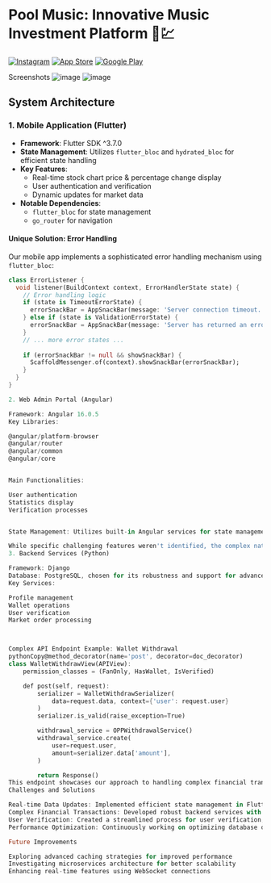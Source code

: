 # Pool Music: Innovative Music Investment Platform 🎵💹

[![Instagram](https://img.shields.io/badge/Instagram-%23E4405F.svg?style=for-the-badge&logo=Instagram&logoColor=white)](https://www.instagram.com/poolmusic.app/) 
[![App Store](https://img.shields.io/badge/App_Store-0D96F6?style=for-the-badge&logo=app-store&logoColor=white)](https://apps.apple.com/de/app/pool-music/id1589212656?l=en-GB) 
[![Google Play](https://img.shields.io/badge/Google_Play-414141?style=for-the-badge&logo=google-play&logoColor=white)](https://play.google.com/store/apps/details?id=app.poolmusic)

Screenshots
![image](https://github.com/user-attachments/assets/bff8ca12-09ff-42d8-b3fa-38df32f9794e)
![image](https://github.com/user-attachments/assets/8cb979c1-e1bd-452f-9920-faa255dd099a)


## System Architecture

### 1. Mobile Application (Flutter)

- **Framework**: Flutter SDK ^3.7.0
- **State Management**: Utilizes `flutter_bloc` and `hydrated_bloc` for efficient state handling
- **Key Features**: 
  - Real-time stock chart price & percentage change display
  - User authentication and verification
  - Dynamic updates for market data
- **Notable Dependencies**:
  - `flutter_bloc` for state management
  - `go_router` for navigation

#### Unique Solution: Error Handling

Our mobile app implements a sophisticated error handling mechanism using `flutter_bloc`:

```dart
class ErrorListener {
  void listener(BuildContext context, ErrorHandlerState state) {
    // Error handling logic
    if (state is TimeoutErrorState) {
      errorSnackBar = AppSnackBar(message: 'Server connection timeout. Please try again.');
    } else if (state is ValidationErrorState) {
      errorSnackBar = AppSnackBar(message: 'Server has returned an error. Please verify all information you have entered.');
    }
    // ... more error states ...
    
    if (errorSnackBar != null && showSnackBar) {
      ScaffoldMessenger.of(context).showSnackBar(errorSnackBar);
    }
  }
}

2. Web Admin Portal (Angular)

Framework: Angular 16.0.5
Key Libraries:

@angular/platform-browser
@angular/router
@angular/common
@angular/core


Main Functionalities:

User authentication
Statistics display
Verification processes


State Management: Utilizes built-in Angular services for state management

While specific challenging features weren't identified, the complex nature of financial data handling and real-time updates presents ongoing challenges in development and optimization.
3. Backend Services (Python)

Framework: Django
Database: PostgreSQL, chosen for its robustness and support for advanced features
Key Services:

Profile management
Wallet operations
User verification
Market order processing



Complex API Endpoint Example: Wallet Withdrawal
pythonCopy@method_decorator(name='post', decorator=doc_decorator)
class WalletWithdrawView(APIView):
    permission_classes = (FanOnly, HasWallet, IsVerified)

    def post(self, request):
        serializer = WalletWithdrawSerializer(
            data=request.data, context={'user': request.user}
        )
        serializer.is_valid(raise_exception=True)

        withdrawal_service = OPPWithdrawalService()
        withdrawal_service.create(
            user=request.user,
            amount=serializer.data['amount'],
        )

        return Response()
This endpoint showcases our approach to handling complex financial transactions, incorporating multiple permission checks and service integrations.
Challenges and Solutions

Real-time Data Updates: Implemented efficient state management in Flutter to handle dynamic market data updates.
Complex Financial Transactions: Developed robust backend services with multiple layers of validation and error handling.
User Verification: Created a streamlined process for user verification, crucial for regulatory compliance.
Performance Optimization: Continuously working on optimizing database queries and frontend rendering for handling large volumes of financial data.

Future Improvements

Exploring advanced caching strategies for improved performance
Investigating microservices architecture for better scalability
Enhancing real-time features using WebSocket connections

